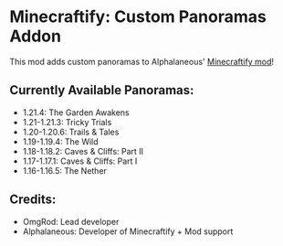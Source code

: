 # Minecraftify: Custom Panoramas Addon

This mod adds custom panoramas to Alphalaneous' [Minecraftify mod](mod:zalphalaneous.minecraft)!

## Currently Available Panoramas:

- 1.21.4: The Garden Awakens
- 1.21-1.21.3: Tricky Trials
- 1.20-1.20.6: Trails & Tales
- 1.19-1.19.4: The Wild
- 1.18-1.18.2: Caves & Cliffs: Part II
- 1.17-1.17.1: Caves & Cliffs: Part I
- 1.16-1.16.5: The Nether

## Credits:

- OmgRod: Lead developer
- Alphalaneous: Developer of Minecraftify + Mod support